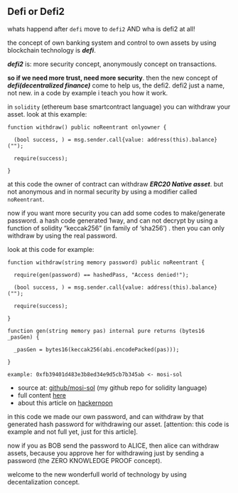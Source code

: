 ## Defi or Defi2

whats happend after `defi` move to `defi2` AND wha is defi2 at all!

the concept of own banking system and control to own assets by using blockchain technology is ***defi***.

***defi2*** is: more security concept, anonymously concept on transactions.

**so if we need more trust, need more security**. then the new concept of ***defi(decentralized finance)*** come to help us, the defi2. defi2 just a name, not new. in a code by example i teach you how it work.

in `solidity` (ethereum base smartcontract language) you can withdraw your asset. look at this example:

```
function withdraw() public noReentrant onlyowner { 

  (bool success, ) = msg.sender.call{value: address(this).balance}(""); 

  require(success); 

}
```

at this code the owner of contract can withdraw ***ERC20 Native asset***. but not anonymous and in normal security by using a modifier called `noReentrant`. 

now if you want more security you can add some codes to make/generate password. a hash code generated 1way, and can not decrypt by using a function of solidity “keccak256” (in family of ‘sha256’) . then you can only withdraw by using the real password.

look at this code for example:

```
function withdraw(string memory password) public noReentrant {

  require(gen(password) == hashedPass, "Access denied!");

  (bool success, ) = msg.sender.call{value: address(this).balance}("");

  require(success);

}

function gen(string memory pas) internal pure returns (bytes16 _pasGen) {

  _pasGen = bytes16(keccak256(abi.encodePacked(pas)));

}
```

` example: 0xfb39401d483e3b8ed34e9d5cb7b345ab <- mosi-sol `

- source at: [github/mosi-sol](https://github.com/mosi-sol/live-contracts/tree/main/episode-20) (my github repo for solidity language) 
- full content [here](https://github.com/mosi-sol/ZK) 
- about this article on [hackernoon](https://hackernoon.com/preview/k9fK6cWEjCwfa5Vc5cmO) 

in this code we made our own password, and can withdraw by that generated hash password for withdrawing our asset. [attention: this code is example and not full yet, just for this article].

now if you as BOB send the password to ALICE, then alice can withdraw assets, because you approve her for withdrawing just by sending a password (the ZERO KNOWLEDGE PROOF concept).

welcome to the new wonderfull world of technology by using decentalization concept.

